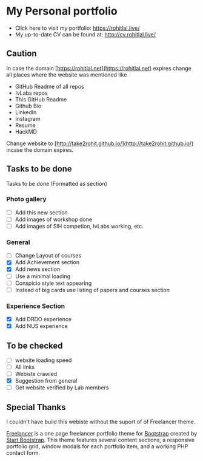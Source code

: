 # My Personal portfolio

- Click here to visit my portfolio: https://rohitlal.live/
- My up-to-date CV can be found at: http://cv.rohitlal.live/

## Caution

In case the domain [https://rohitlal.net](https://rohitlal.net) expires change all places where the website was mentioned like

- GitHub Readme of all repos
- IvLabs repos
- This GitHub Readme
- Github Bio
- LinkedIn
- Instagram
- Resume
- HackMD

Change website to [http://take2rohit.github.io/](http://take2rohit.github.io/) incase the domain expires.

## Tasks to be done
Tasks to be done (Formatted as section)

### Photo gallery 
- [ ] Add this new section
- [ ] Add images of workshop done 
- [ ] Add images of SIH competion, IvLabs working, etc.

### General
- [ ] Change Layout of courses  
- [x] Add Achievement section
- [x] Add news section
- [ ] Use a minimal loading
- [ ] Conspicio style text appearing
- [ ] Instead of big cards use listing of papers and courses section

### Experience Section
- [x] Add DRDO experience
- [x] Add NUS experience

## To be checked

- [ ] website loading speed
- [ ] All links
- [ ] Webiste crawled
- [x] Suggestion from general
- [ ] Get website verified by Lab members

## Special Thanks

I couldn't have build this webiste without the suport of of Freelancer theme.

[Freelancer](http://startbootstrap.com/template-overviews/freelancer/) is a one page freelancer portfolio theme for [Bootstrap](http://getbootstrap.com/) created by [Start Bootstrap](http://startbootstrap.com/). This theme features several content sections, a responsive portfolio grid, window modals for each portfolio item, and a working PHP contact form.
